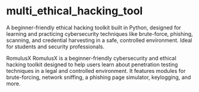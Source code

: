 # multi_ethical_hacking_tool
A beginner-friendly ethical hacking toolkit built in Python, designed for learning and practicing cybersecurity techniques like brute-force, phishing, scanning, and credential harvesting in a safe, controlled environment. Ideal for students and security professionals.

RomulusX
RomulusX is a beginner-friendly cybersecurity and ethical hacking toolkit designed to help users learn about penetration testing techniques in a legal and controlled environment.
It features modules for brute-forcing, network sniffing, a phishing page simulator, keylogging, and more.

